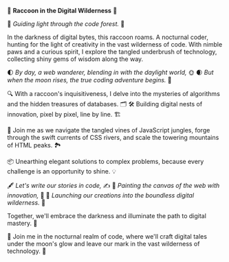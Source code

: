 🦝 **Raccoon in the Digital Wilderness** 🌌

🌟 *Guiding light through the code forest.* 🌟

In the darkness of digital bytes, this raccoon roams. A nocturnal coder, hunting for the light of creativity in the vast wilderness of code. With nimble paws and a curious spirit, I explore the tangled underbrush of technology, collecting shiny gems of wisdom along the way.

🌓 *By day, a web wanderer, blending in with the daylight world,* 🌞
🌒 *But when the moon rises, the true coding adventure begins.* 🌙

🔍 With a raccoon's inquisitiveness, I delve into the mysteries of algorithms and the hidden treasures of databases. 🗂️
🛠️ Building digital nests of innovation, pixel by pixel, line by line. 🏗️

🧭 Join me as we navigate the tangled vines of JavaScript jungles, forge through the swift currents of CSS rivers, and scale the towering mountains of HTML peaks. 🏞️

📦 Unearthing elegant solutions to complex problems, because every challenge is an opportunity to shine. 💡

🖋️ *Let's write our stories in code,* ✍️
🌌 *Painting the canvas of the web with innovation,* 🎨
🚀 *Launching our creations into the boundless digital wilderness.* 🚀

Together, we'll embrace the darkness and illuminate the path to digital mastery. 🌠

🌟 Join me in the nocturnal realm of code, where we'll craft digital tales under the moon's glow and leave our mark in the vast wilderness of technology. 🌟
